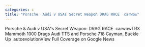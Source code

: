 ```yaml
---
categories: c
title: "Porsche  Audi v USAs Secret Weapon DRAG RACE  carwow"
---
```

Porsche & Audi v USA"s Secret Weapon: DRAG RACE&nbsp;&nbsp;carwowTRX Mammoth 1000 Drags Audi TTS and Porsche 718 Cayman, Buckle Up&nbsp;&nbsp;autoevolutionView Full Coverage on Google News